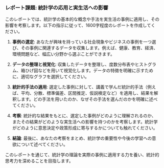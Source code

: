 ### レポート課題: 統計学の応用と実生活への影響

このレポートでは、統計学の基本的な概念や手法を実生活の事例に適用し、その影響を考察します。以下の指示に従って、1600字程度のレポートを作成してください。

1. **事例の選定**: あなたが興味を持っている社会現象やビジネスの事例を一つ選び、その事例に関連するデータを収集します。例えば、健康、教育、経済、環境問題など、幅広い分野から選ぶことができます。

2. **データの整理と視覚化**: 収集したデータを整理し、度数分布表やヒストグラム、箱ひげ図などを用いて視覚化します。データの特徴を明確に示すために、適切なグラフを選択してください。

3. **統計的手法の適用**: 選定した事例に対して、講義で学んだ統計的手法（例えば、平均、分散、標準偏差、区間推定、仮説検定など）を適用し、結果を解釈します。どの手法を用いたのか、なぜその手法を選んだのかを明確に述べてください。

4. **考察**: 統計的な結果をもとに、選定した事例がどのように理解されるのか、またその結果がどのような実生活への影響を持つのかを考察します。統計学がどのように意思決定や政策形成に寄与するかについても触れてください。

5. **結論**: 最後に、あなたの考察をまとめ、統計学の重要性や今後の学習への意欲について述べてください。

このレポートを通じて、統計学の理論を実際の事例に適用する力を養い、統計的思考力を深めることを目指します。